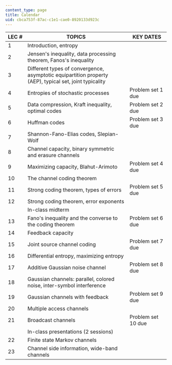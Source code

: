 ```yaml
---
content_type: page
title: Calendar
uid: cbca753f-87ac-c1e1-cae0-8920133d923c
---
```


| LEC # | TOPICS | KEY DATES |
| --- | --- | --- |
| 1 | Introduction, entropy | &nbsp; |
| 2 | Jensen's inequality, data processing theorem, Fanos's inequality | &nbsp; |
| 3 | Different types of convergence, asymptotic equipartition property (AEP), typical set, joint typicality | &nbsp; |
| 4 | Entropies of stochastic processes | Problem set 1 due |
| 5 | Data compression, Kraft inequality, optimal codes | Problem set 2 due |
| 6 | Huffman codes | Problem set 3 due |
| 7 | Shannon-Fano-Elias codes, Slepian-Wolf | &nbsp; |
| 8 | Channel capacity, binary symmetric and erasure channels | &nbsp; |
| 9 | Maximizing capacity, Blahut-Arimoto | Problem set 4 due |
| 10 | The channel coding theorem | &nbsp; |
| 11 | Strong coding theorem, types of errors | Problem set 5 due |
| 12 | Strong coding theorem, error exponents | &nbsp; |
| &nbsp; | In-class midterm | &nbsp; |
| 13 | Fano's inequality and the converse to the coding theorem | Problem set 6 due |
| 14 | Feedback capacity | &nbsp; |
| 15 | Joint source channel coding | Problem set 7 due |
| 16 | Differential entropy, maximizing entropy | &nbsp; |
| 17 | Additive Gaussian noise channel | Problem set 8 due |
| 18 | Gaussian channels: parallel, colored noise, inter-symbol interference | &nbsp; |
| 19 | Gaussian channels with feedback | Problem set 9 due |
| 20 | Multiple access channels | &nbsp; |
| 21 | Broadcast channels | Problem set 10 due |
| &nbsp; | In-class presentations (2 sessions) | &nbsp; |
| 22 | Finite state Markov channels | &nbsp; |
| 23 | Channel side information, wide-band channels |